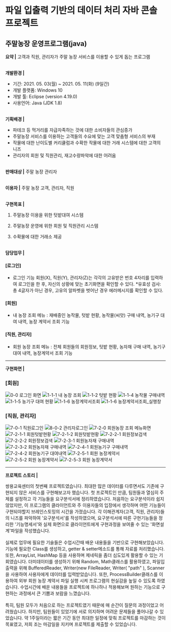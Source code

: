 # 파일 입출력 기반의 데이터 처리 자바 콘솔 프로젝트
## 주말농장 운영프로그램(java)

**요약 |**
고객과 직원, 관리자가 주말 농장 서비스를 이용할 수 있게 돕는 프로그램
<br><br>

        
**개발환경 |**
- 기간: 2021. 05. 03(월) ~ 2021. 05. 11(화) (9일간)
- 개발 플랫폼: Windows 10
- 개발 툴: Eclipse (version 4.19.0)
- 사용언어: Java (JDK 1.8)
<br><br>

        
**기획배경 |**
- 파테크 등 먹거리를 자급자족하는 것에 대한 소비자들의 관심증가
- 주말농장 서비스를 이용하는 고객들의 수요에 맞는 고객 맞춤형 서비스의 부재
- 작물에 대한 난이도별 커리큘럼과 수확한 작물에 대한 거래 시스템에 대한 고객의 니즈
- 관리자의 회원 및 직원관리, 재고수량파악에 대한 어려움
<br><br>

        
**판매대상 |**
주말 농장 관리자
<br><br>

        
**이용자 |**
주말 농장 고객, 관리자, 직원
<br><br>
        
**구현목표 |**
1. 주말농장 이용을 위한 텃밭대여 시스템

2. 주말농장 운영에 위한 회원 및 직원관리 시스템

3. 수확물에 대한 거래소 제공
<br><br>

        
**담당업무 |**

#### [로그인]
- 로그인 기능	회원(X), 직원(Y), 관리자(Z)는
각각의 고유받은 번호 4자리를 입력하여 로그인을 한 후,
자신의 상황에 맞는 초기화면을 확인할 수 있다.
*유효성 검사: 총 4글자가 아닌 경우,
고유의 알파벳을 벗어난 경우 에러메시지를 확인할 수 있다.

#### [회원]
- 내 농장 조회 메뉴 : 재배중인 농작물, 텃밭 현황, 농작물(씨앗) 구매 내역,
농기구 대여 내역, 농장 계약서 조회 기능

#### [직원, 관리자]
- 회원 농장 조회 메뉴	: 전체 회원들의 회원정보, 텃밭 현황, 농자재 구매 내역,
농기구 대여 내역, 농장계약서 조회 기능

***

**구현화면 |**

### [회원]

![0-0  로그인 화면](https://user-images.githubusercontent.com/76515187/129557191-c5bb08e5-a4c4-4113-9841-da856510893e.PNG)
![1-1-1  내 농장 조회](https://user-images.githubusercontent.com/76515187/129557231-35ab7970-aecd-41f2-afd1-13b677b2e11a.png)
![1-1-2  텃밭 현황](https://user-images.githubusercontent.com/76515187/129557234-eecde9fc-ab5f-4ae8-9d00-189ae1398ec6.png)
![1-1-4  농작물 구매내역](https://user-images.githubusercontent.com/76515187/129557237-8268658c-3bb2-46d6-9d36-e0fb2f168a83.png)
![1-1-5  농기구 대여 현황](https://user-images.githubusercontent.com/76515187/129557238-bf2c0683-dc67-4f92-816e-6469bcae3191.png)
![1-1-6  농장계약서조회](https://user-images.githubusercontent.com/76515187/129557239-f3173942-dc64-418a-a66a-43cbfe8575e7.png)
![1-1-6  농장계약서조회_실행창](https://user-images.githubusercontent.com/76515187/129557240-fe8d5769-721d-4ac9-8364-958a20c9ed79.png)

### [직원, 관리자]

![7-0-1 직원로그인](https://user-images.githubusercontent.com/76515187/129557243-a3b51061-d0c7-4beb-8a30-263baf0c39db.png)
![8-0-2 관리자로그인](https://user-images.githubusercontent.com/76515187/129557266-d0c2df43-1ff2-42eb-a447-9c7527741abb.png)
![7-2-0 회원농장 조회 메뉴화면](https://user-images.githubusercontent.com/76515187/129557244-0e8e7f79-f583-42cf-9d2e-956b9556f629.png)
![7-2-1-1  회원텃밭현황](https://user-images.githubusercontent.com/76515187/129557245-e0ca3f70-e2d6-4c21-a23d-c5251f0da53a.png)
![7-2-1-2  회원텃밭현황](https://user-images.githubusercontent.com/76515187/129557246-ea4e2c13-9ba9-429f-973a-2aadee12c78c.png)
![7-2-2-1 회원정보검색](https://user-images.githubusercontent.com/76515187/129557247-badceda1-eac8-4a02-9692-bb3a55e8bc8d.png)
![7-2-2-2 회원정보검색](https://user-images.githubusercontent.com/76515187/129557252-787b4bc3-6073-4dbe-bb97-12ac105596cd.png)
![7-2-3-1 회원농자재 구매내역](https://user-images.githubusercontent.com/76515187/129557253-673e5ea7-980b-49d3-9bb4-5b522fa132c2.png)
![7-2-3-2 회원농자재 구매내역](https://user-images.githubusercontent.com/76515187/129557254-13526693-2910-4eac-aea1-804900278fd9.png)
![7-2-4-1 회원농기구 구매내역](https://user-images.githubusercontent.com/76515187/129557256-2511cd72-6f21-4fbb-a7e8-59a368247dda.png)
![7-2-4-2 회원농기구 대여내역](https://user-images.githubusercontent.com/76515187/129557257-d31a3f9f-3f1e-4fda-8a24-93f6a72fa206.png)
![7-2-5-1 회원 농장계약서](https://user-images.githubusercontent.com/76515187/129557258-61b173ba-77bb-4314-ba7d-2a87b808e04a.png)
![7-2-5-2 회원 농장계약서](https://user-images.githubusercontent.com/76515187/129557260-01937aa8-ac4d-44b1-b7c7-092e13c9e5c9.png)
![7-2-5-3 회원 농장계약서](https://user-images.githubusercontent.com/76515187/129557263-289429d6-2627-4123-982b-391c9a069c5d.png)

***

**프로젝트 스토리 |**

쌍용교육센터의 첫번째 프로젝트였습니다. 최대한 많은 데이터를 다루면서도 기존에 구현되지 않은 서비스를 구현해보고자 했습니다. 
첫 프로젝트인 만큼, 팀원들과 열심히 주제를 설정하고 각 기능들을 요구분석서에 정리하였습니다. 
처음하는 요구분석이라 쉽지 않았지만, 이 프로그램의 클라이언트와 주 이용자들의 입장에서 생각하며 어떤 기능들이 구현되야할지 브레인스토밍의 시간을 가졌습니다. 
각 이해관계자(고객, 직원, 관리자)들의 니즈를 파악하여 '요구분석서'를 작성하였으며, 요구분석서에 따른 구현기능들을 정리한 '기능명세서'와 실제 화면으로 클라이언트에게 구현과정을 보여줄 수 있는 '화면설계'파일을 작성했습니다.
<br><br>
실제로 업무에 필요한 기술들은 수업시간때 배운 내용들을 기반으로 구현해보았습니다. 기능에 필요한 Class를 생성하고, getter & setter메소드를 통해 자료를 처리했습니다. 또한, ArrayList<T>, HashMap<T> 등을 사용하며 제네릭을 좀더 심도있게 활용할 수 있는 기회였습니다.	더미데이터를 생성하기 위해 Random, Math클래스를 활용하였고, 파일입출력을 위해 BufferedReader, Writer(new FileReader, Writer( "path" ), Scanner을 사용하여 사용자에게 데이터를 입력받았습니다. 또한, ProcessBuilder클래스를 이용하여 외부 회원 농장 계약서 파일 실행 시켜 프로그램의 현실감을 높일 수 있도록 하였습니다. 수업시간에 배운 내용들을 프로젝트에 하나하나 적용해보며 원하는 기능으로 구현하는 과정에서 큰 기쁨과 보람을 느꼈습니다. 
<br><br>
특히, 팀원 모두가 처음으로 하는 프로젝트였기 때문에 매 순간이 질문의 과정이었고 어려웠습니다.
하지만, 팀원들이 있었기에 서로 의지하며 어려운 문제들을 풀어나갈 수 있었습니다. 약 1주일이라는 짧은 기간 동안 최대한 일정에 맞춰 프로젝트를 마감하는 것이 목표였고, 저희 조는 마감일을 지키며 프로젝트를 제출할 수 있었습니다.
